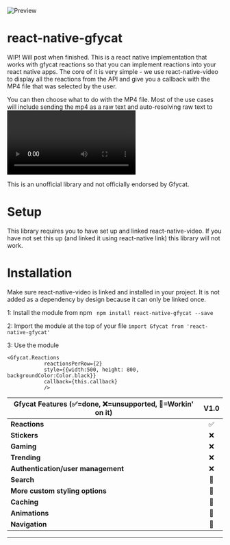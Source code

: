 ![Preview](https://thumbs.gfycat.com/SomberIllFoxhound-size_restricted.gif)

# react-native-gfycat
WIP! Will post when finished. This is a react native implementation that works with gfycat reactions so that you can implement reactions into your react native apps. The core of it is very simple - we use react-native-video to display all the reactions from the API and give you a callback with the MP4 file that was selected by the user.

You can then choose what to do with the MP4 file. Most of the use cases will include sending the mp4 as a raw text and auto-resolving raw text to <Video> elements on the receiving side.

This is an unofficial library and not officially endorsed by Gfycat.

# Setup

This library requires you to have set up and linked react-native-video. If you have not set this up (and linked it using react-native link) this library will not work.

# Installation

Make sure react-native-video is linked and installed in your project. It is not added as a dependency by design because it can only be linked once.

1: Install the module from npm
``` npm install react-native-gfycat --save```

2: Import the module at the top of your file
```import Gfycat from 'react-native-gfycat'```

3: Use the module
```
<Gfycat.Reactions
            reactionsPerRow={2}
            style={{width:500, height: 800, backgroundColor:Color.black}}
            callback={this.callback}
            />
```


| Gfycat Features (✅=done,  ❌=unsupported, 🤷=Workin' on it)                                                                                                                  | V1.0 |
| --------------------------------------------------------------------------------------------------------------------------------- | :----: |
| **Reactions**                                                                                                                     |   ✅   |
| **Stickers**                                                                                                                      |   ❌   |
| **Gaming**                                                                                                                        |   ❌   |
| **Trending**                                                                                                                      |   ❌   |
| **Authentication/user management**                                                                                                |   ❌   |
| **Search**                                                                                                                        |   🤷   |
| **More custom styling options**                                                                                                   |   🤷   |
| **Caching**                                                                                                                       |   🤷   |
| **Animations**                                                                                                                    |   🤷   |
| **Navigation**                                                                                                                    |   🤷   |
---




